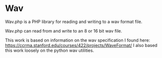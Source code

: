 Wav
=========
Wav.php is a PHP library for reading and writing to a wav format file. 

Wav.php can read from and write to an 8 or 16 bit wav file. 

This work is based on information on the wav specification I found here: 
https://ccrma.stanford.edu/courses/422/projects/WaveFormat/ 
I also based this work loosely on the python wav utilities.
